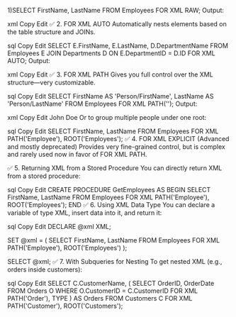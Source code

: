 1)SELECT FirstName, LastName
FROM Employees
FOR XML RAW;
Output:

xml
Copy
Edit
<row FirstName="John" LastName="Doe" />
<row FirstName="Jane" LastName="Smith" />
✅ 2. FOR XML AUTO
Automatically nests elements based on the table structure and JOINs.

sql
Copy
Edit
SELECT E.FirstName, E.LastName, D.DepartmentName
FROM Employees E
JOIN Departments D ON E.DepartmentID = D.ID
FOR XML AUTO;
Output:

xml
Copy
Edit
<Employees FirstName="John" LastName="Doe">
  <Departments DepartmentName="IT" />
</Employees>
✅ 3. FOR XML PATH
Gives you full control over the XML structure—very customizable.

sql
Copy
Edit
SELECT
    FirstName AS 'Person/FirstName',
    LastName AS 'Person/LastName'
FROM Employees
FOR XML PATH('');
Output:

xml
Copy
Edit
<Person>
  <FirstName>John</FirstName>
  <LastName>Doe</LastName>
</Person>
Or to group multiple people under one root:

sql
Copy
Edit
SELECT
    FirstName,
    LastName
FROM Employees
FOR XML PATH('Employee'), ROOT('Employees');
✅ 4. FOR XML EXPLICIT (Advanced and mostly deprecated)
Provides very fine-grained control, but is complex and rarely used now in favor of FOR XML PATH.

✅ 5. Returning XML from a Stored Procedure
You can directly return XML from a stored procedure:

sql
Copy
Edit
CREATE PROCEDURE GetEmployees
AS
BEGIN
    SELECT FirstName, LastName
    FROM Employees
    FOR XML PATH('Employee'), ROOT('Employees');
END
✅ 6. Using XML Data Type
You can declare a variable of type XML, insert data into it, and return it:

sql
Copy
Edit
DECLARE @xml XML;

SET @xml = (
    SELECT FirstName, LastName
    FROM Employees
    FOR XML PATH('Employee'), ROOT('Employees')
);

SELECT @xml;
✅ 7. With Subqueries for Nesting
To get nested XML (e.g., orders inside customers):

sql
Copy
Edit
SELECT
    C.CustomerName,
    (
        SELECT OrderID, OrderDate
        FROM Orders O
        WHERE O.CustomerID = C.CustomerID
        FOR XML PATH('Order'), TYPE
    ) AS Orders
FROM Customers C
FOR XML PATH('Customer'), ROOT('Customers');
